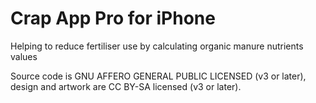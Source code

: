 # Crap App Pro for iPhone

Helping to reduce fertiliser use by calculating organic manure nutrients values

Source code is GNU AFFERO GENERAL PUBLIC LICENSED (v3 or later), design and artwork are CC BY-SA licensed (v3 or later).
